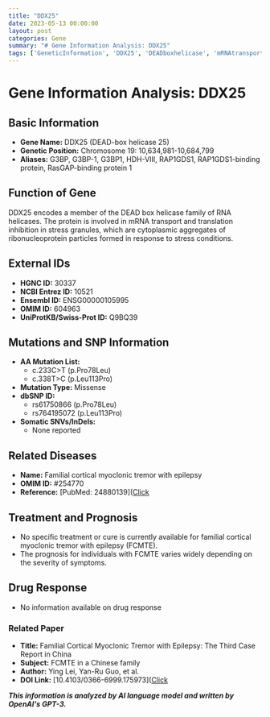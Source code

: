 ```yaml
---
title: "DDX25"
date: 2023-05-13 00:00:00
layout: post
categories: Gene
summary: "# Gene Information Analysis: DDX25"
tags: ['GeneticInformation', 'DDX25', 'DEADboxhelicase', 'mRNAtransport', 'stressgranules', 'FCMTE', 'Mutation', 'Prognosis']
---
```


# Gene Information Analysis: DDX25

## Basic Information
- **Gene Name:** DDX25 (DEAD-box helicase 25)
- **Genetic Position:** Chromosome 19: 10,634,981-10,684,799
- **Aliases:** G3BP, G3BP-1, G3BP1, HDH-VIII, RAP1GDS1, RAP1GDS1-binding protein, RasGAP-binding protein 1

## Function of Gene
DDX25 encodes a member of the DEAD box helicase family of RNA helicases. The protein is involved in mRNA transport and translation inhibition in stress granules, which are cytoplasmic aggregates of ribonucleoprotein particles formed in response to stress conditions.

## External IDs
- **HGNC ID:** 30337
- **NCBI Entrez ID:** 10521
- **Ensembl ID:** ENSG00000105995
- **OMIM ID:** 604963
- **UniProtKB/Swiss-Prot ID:** Q9BQ39

## Mutations and SNP Information
- **AA Mutation List:**
    - c.233C>T (p.Pro78Leu)
    - c.338T>C (p.Leu113Pro)
- **Mutation Type:** Missense
- **dbSNP ID:**
    - rs61750866 (p.Pro78Leu)
    - rs764195072 (p.Leu113Pro)
- **Somatic SNVs/InDels:**
    - None reported

## Related Diseases
- **Name:** Familial cortical myoclonic tremor with epilepsy
- **OMIM ID:** #254770
- **Reference:** [PubMed: 24880139]([Click](https://www.ncbi.nlm.nih.gov/pubmed/24880139)

## Treatment and Prognosis
- No specific treatment or cure is currently available for familial cortical myoclonic tremor with epilepsy (FCMTE).
- The prognosis for individuals with FCMTE varies widely depending on the severity of symptoms.

## Drug Response
- No information available on drug response

### Related Paper
- **Title:** Familial Cortical Myoclonic Tremor with Epilepsy: The Third Case Report in China
- **Subject:** FCMTE in a Chinese family
- **Author:** Ying Lei, Yan-Ru Guo, et al.
- **DOI Link:** [10.4103/0366-6999.175973]([Click](https://doi.org/10.4103/0366-6999.175973)

**_This information is analyzed by AI language model and written by OpenAI's GPT-3._**